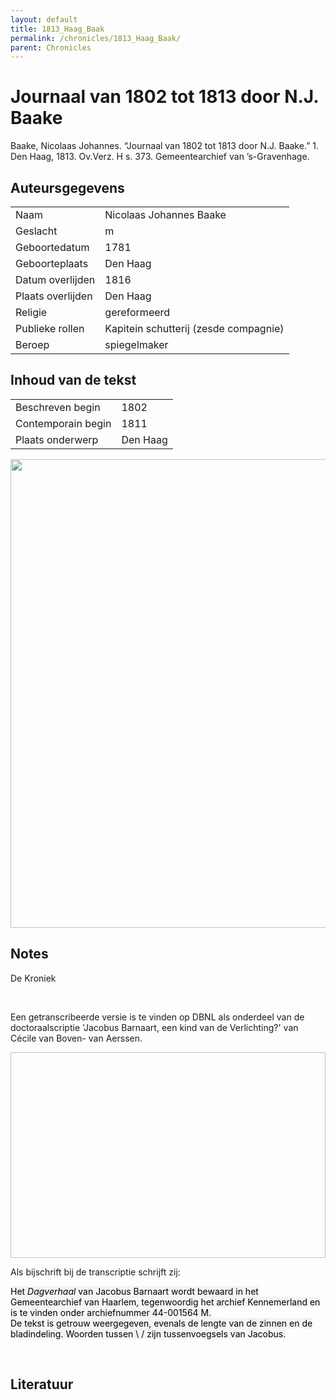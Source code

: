 ```yaml
---
layout: default
title: 1813_Haag_Baak
permalink: /chronicles/1813_Haag_Baak/
parent: Chronicles
--- 
```



# Journaal van 1802 tot 1813 door N.J. Baake 

Baake, Nicolaas Johannes. “Journaal van 1802 tot 1813 door N.J. Baake.” 1. Den Haag, 1813. Ov.Verz. H s. 373. Gemeentearchief van ’s-Gravenhage. 

## Auteursgegevens 

| | | 
| --------------- | --------------- | 
| Naam | Nicolaas Johannes Baake | 
| Geslacht | m | 
 | Geboortedatum | 1781 | 
| Geboorteplaats | Den Haag | 
| Datum overlijden | 1816 | 
| Plaats overlijden | Den Haag | 
| Religie | gereformeerd | 
| Publieke rollen | Kapitein schutterij (zesde compagnie) | 
| Beroep | spiegelmaker | 

## Inhoud van de tekst 

| | | 
| --------------- | --------------- | 
| Beschreven begin | 1802 | 
| Contemporain begin | 1811 | 
| Plaats onderwerp | Den Haag | 

[<img src="..\..\barplots_chronicles\1813_Haag_Baak.jpg" width="750"/>](..\..\barplots_chronicles\1813_Haag_Baak.jpg) 

## Notes 

<div data-schema-version="8"><p>De Kroniek</p>
<p>&nbsp;</p>
<p>Een getranscribeerde versie is te vinden op DBNL als onderdeel van de doctoraalscriptie 'Jacobus Barnaart, een kind van de Verlichting?' van Cécile van Boven- van Aerssen.</p>
<p><img alt="" data-attachment-key="XMKBAG3I" width="606" height="329"></p>
<p>Als bijschrift bij de transcriptie schrijft zij:</p>
<p><span style="color: #000000"><span style="background-color: #f3f4f5">Het&nbsp;</span></span><em><span style="color: #000000"><span style="background-color: #f3f4f5">Dagverhaal</span></span></em><span style="color: #000000"><span style="background-color: #f3f4f5">&nbsp;van Jacobus Barnaart wordt bewaard in het Gemeentearchief van Haarlem, tegenwoordig het archief Kennemerland en is te vinden onder archiefnummer 44-001564 M.<br>De tekst is getrouw weergegeven, evenals de lengte van de zinnen en de bladindeling. Woorden tussen \ / zijn tussenvoegsels van Jacobus.</span></span></p>
<p>&nbsp;</p>
</div> 

## Literatuur 

